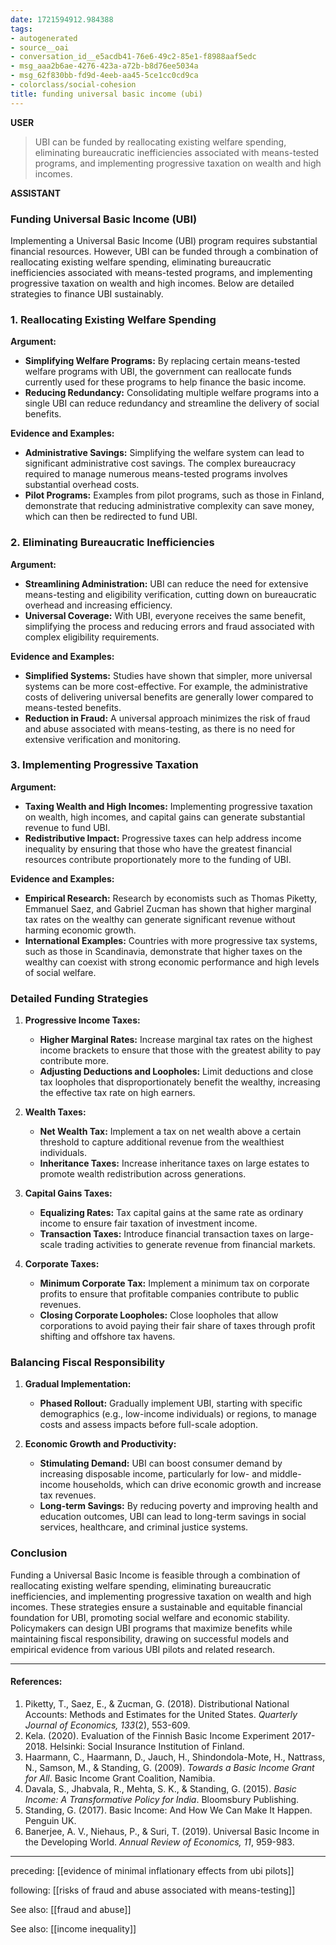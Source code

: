 ```yaml
---
date: 1721594912.984388
tags:
- autogenerated
- source__oai
- conversation_id__e5acdb41-76e6-49c2-85e1-f8988aaf5edc
- msg_aaa2b6ae-4276-423a-a72b-b8d76ee5034a
- msg_62f830bb-fd9d-4eeb-aa45-5ce1cc0cd9ca
- colorclass/social-cohesion
title: funding universal basic income (ubi)
---
```


**USER**

> UBI can be funded by reallocating existing welfare spending, eliminating bureaucratic inefficiencies associated with means-tested programs, and implementing progressive taxation on wealth and high incomes.


**ASSISTANT**

### Funding Universal Basic Income (UBI)

Implementing a Universal Basic Income (UBI) program requires substantial financial resources. However, UBI can be funded through a combination of reallocating existing welfare spending, eliminating bureaucratic inefficiencies associated with means-tested programs, and implementing progressive taxation on wealth and high incomes. Below are detailed strategies to finance UBI sustainably.

### 1. Reallocating Existing Welfare Spending

**Argument:**
- **Simplifying Welfare Programs:** By replacing certain means-tested welfare programs with UBI, the government can reallocate funds currently used for these programs to help finance the basic income.
- **Reducing Redundancy:** Consolidating multiple welfare programs into a single UBI can reduce redundancy and streamline the delivery of social benefits.

**Evidence and Examples:**
- **Administrative Savings:** Simplifying the welfare system can lead to significant administrative cost savings. The complex bureaucracy required to manage numerous means-tested programs involves substantial overhead costs.
- **Pilot Programs:** Examples from pilot programs, such as those in Finland, demonstrate that reducing administrative complexity can save money, which can then be redirected to fund UBI.

### 2. Eliminating Bureaucratic Inefficiencies

**Argument:**
- **Streamlining Administration:** UBI can reduce the need for extensive means-testing and eligibility verification, cutting down on bureaucratic overhead and increasing efficiency.
- **Universal Coverage:** With UBI, everyone receives the same benefit, simplifying the process and reducing errors and fraud associated with complex eligibility requirements.

**Evidence and Examples:**
- **Simplified Systems:** Studies have shown that simpler, more universal systems can be more cost-effective. For example, the administrative costs of delivering universal benefits are generally lower compared to means-tested benefits.
- **Reduction in Fraud:** A universal approach minimizes the risk of fraud and abuse associated with means-testing, as there is no need for extensive verification and monitoring.

### 3. Implementing Progressive Taxation

**Argument:**
- **Taxing Wealth and High Incomes:** Implementing progressive taxation on wealth, high incomes, and capital gains can generate substantial revenue to fund UBI.
- **Redistributive Impact:** Progressive taxes can help address income inequality by ensuring that those who have the greatest financial resources contribute proportionately more to the funding of UBI.

**Evidence and Examples:**
- **Empirical Research:** Research by economists such as Thomas Piketty, Emmanuel Saez, and Gabriel Zucman has shown that higher marginal tax rates on the wealthy can generate significant revenue without harming economic growth.
- **International Examples:** Countries with more progressive tax systems, such as those in Scandinavia, demonstrate that higher taxes on the wealthy can coexist with strong economic performance and high levels of social welfare.

### Detailed Funding Strategies

1. **Progressive Income Taxes:**
   - **Higher Marginal Rates:** Increase marginal tax rates on the highest income brackets to ensure that those with the greatest ability to pay contribute more.
   - **Adjusting Deductions and Loopholes:** Limit deductions and close tax loopholes that disproportionately benefit the wealthy, increasing the effective tax rate on high earners.

2. **Wealth Taxes:**
   - **Net Wealth Tax:** Implement a tax on net wealth above a certain threshold to capture additional revenue from the wealthiest individuals.
   - **Inheritance Taxes:** Increase inheritance taxes on large estates to promote wealth redistribution across generations.

3. **Capital Gains Taxes:**
   - **Equalizing Rates:** Tax capital gains at the same rate as ordinary income to ensure fair taxation of investment income.
   - **Transaction Taxes:** Introduce financial transaction taxes on large-scale trading activities to generate revenue from financial markets.

4. **Corporate Taxes:**
   - **Minimum Corporate Tax:** Implement a minimum tax on corporate profits to ensure that profitable companies contribute to public revenues.
   - **Closing Corporate Loopholes:** Close loopholes that allow corporations to avoid paying their fair share of taxes through profit shifting and offshore tax havens.

### Balancing Fiscal Responsibility

1. **Gradual Implementation:**
   - **Phased Rollout:** Gradually implement UBI, starting with specific demographics (e.g., low-income individuals) or regions, to manage costs and assess impacts before full-scale adoption.

2. **Economic Growth and Productivity:**
   - **Stimulating Demand:** UBI can boost consumer demand by increasing disposable income, particularly for low- and middle-income households, which can drive economic growth and increase tax revenues.
   - **Long-term Savings:** By reducing poverty and improving health and education outcomes, UBI can lead to long-term savings in social services, healthcare, and criminal justice systems.

### Conclusion

Funding a Universal Basic Income is feasible through a combination of reallocating existing welfare spending, eliminating bureaucratic inefficiencies, and implementing progressive taxation on wealth and high incomes. These strategies ensure a sustainable and equitable financial foundation for UBI, promoting social welfare and economic stability. Policymakers can design UBI programs that maximize benefits while maintaining fiscal responsibility, drawing on successful models and empirical evidence from various UBI pilots and related research.

---

#### References:

1. Piketty, T., Saez, E., & Zucman, G. (2018). Distributional National Accounts: Methods and Estimates for the United States. *Quarterly Journal of Economics, 133*(2), 553-609.
2. Kela. (2020). Evaluation of the Finnish Basic Income Experiment 2017-2018. Helsinki: Social Insurance Institution of Finland.
3. Haarmann, C., Haarmann, D., Jauch, H., Shindondola-Mote, H., Nattrass, N., Samson, M., & Standing, G. (2009). *Towards a Basic Income Grant for All*. Basic Income Grant Coalition, Namibia.
4. Davala, S., Jhabvala, R., Mehta, S. K., & Standing, G. (2015). *Basic Income: A Transformative Policy for India*. Bloomsbury Publishing.
5. Standing, G. (2017). Basic Income: And How We Can Make It Happen. Penguin UK.
6. Banerjee, A. V., Niehaus, P., & Suri, T. (2019). Universal Basic Income in the Developing World. *Annual Review of Economics, 11*, 959-983.


---

preceding: [[evidence of minimal inflationary effects from ubi pilots]]  


following: [[risks of fraud and abuse associated with means-testing]]

See also: [[fraud and abuse]]


See also: [[income inequality]]
